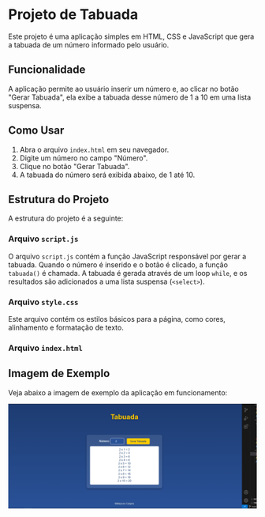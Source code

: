 # Projeto de Tabuada

Este projeto é uma aplicação simples em HTML, CSS e JavaScript que gera a tabuada de um número informado pelo usuário.

## Funcionalidade

A aplicação permite ao usuário inserir um número e, ao clicar no botão "Gerar Tabuada", ela exibe a tabuada desse número de 1 a 10 em uma lista suspensa.

## Como Usar

1. Abra o arquivo `index.html` em seu navegador.
2. Digite um número no campo "Número".
3. Clique no botão "Gerar Tabuada".
4. A tabuada do número será exibida abaixo, de 1 até 10.

## Estrutura do Projeto

A estrutura do projeto é a seguinte:


### Arquivo `script.js`

O arquivo `script.js` contém a função JavaScript responsável por gerar a tabuada. Quando o número é inserido e o botão é clicado, a função `tabuada()` é chamada. A tabuada é gerada através de um loop `while`, e os resultados são adicionados a uma lista suspensa (`<select>`).

### Arquivo `style.css`

Este arquivo contém os estilos básicos para a página, como cores, alinhamento e formatação de texto.

### Arquivo `index.html`


## Imagem de Exemplo

Veja abaixo a imagem de exemplo da aplicação em funcionamento:

![Imagem de Exemplo](assets/tela.png)

